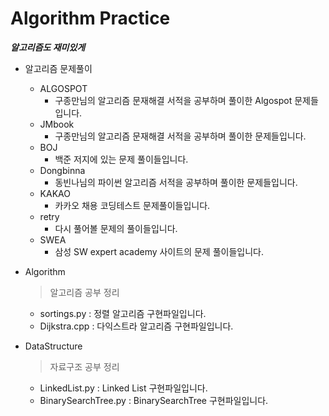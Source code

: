 # Algorithm Practice
***알고리즘도 재미있게***

- 알고리즘 문제풀이
  - ALGOSPOT
    - 구종만님의 알고리즘 문재해결 서적을 공부하며 풀이한 Algospot 문제들입니다.
  - JMbook
    - 구종만님의 알고리즘 문재해결 서적을 공부하며 풀이한 문제들입니다.
  - BOJ
    - 백준 저지에 있는 문제 풀이들입니다.
  - Dongbinna
    - 동빈나님의 파이썬 알고리즘 서적을 공부하며 풀이한 문제들입니다.
  - KAKAO
    - 카카오 채용 코딩테스트 문제풀이들입니다.
  - retry
    - 다시 풀어볼 문제의 풀이들입니다.
  - SWEA
    - 삼성 SW expert academy 사이트의 문제 풀이들입니다.

- Algorithm
  > 알고리즘 공부 정리
  - sortings.py : 정렬 알고리즘 구현파일입니다.
  - Dijkstra.cpp : 다익스트라 알고리즘 구현파일입니다.

- DataStructure
  > 자료구조 공부 정리
  - LinkedList.py : Linked List 구현파일입니다.
  - BinarySearchTree.py : BinarySearchTree 구현파일입니다.